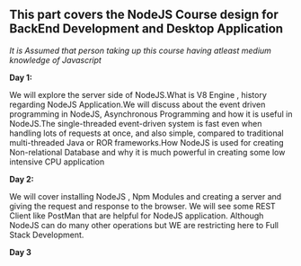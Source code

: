 <h2>This part covers the NodeJS Course design for BackEnd Development and Desktop Application</h2>

<i>It is Assumed that person taking up this course having atleast medium knowledge of Javascript</i>

<b>Day 1:</b><p>We will explore the server side of NodeJS.What is V8 Engine , history regarding NodeJS Application.We will discuss about the event driven programming in NodeJS, Asynchronous Programming and how it is useful in NodeJS.The single-threaded event-driven system is fast even when handling lots of requests at once, and also simple, compared to traditional multi-threaded Java or ROR frameworks.How NodeJS is used for creating Non-relational Database and why it is much powerful in creating some low intensive CPU application</p>


<b>Day 2:</b><p>We will cover installing NodeJS , Npm Modules and creating a server and giving the request and response to the browser. We will see some REST Client like PostMan that are helpful for NodeJS application. Although NodeJS can do many other operations but WE are restricting here to Full Stack Development.</p>

<b>Day 3</b>
<p></p>